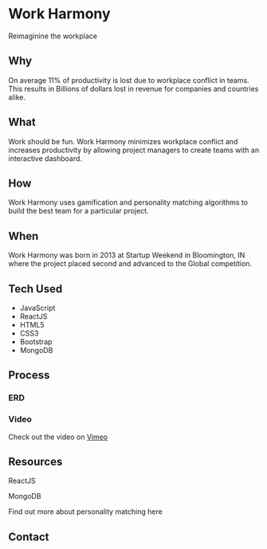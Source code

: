 # Work Harmony 

Reimaginine the workplace

## Why

On average 11% of productivity is lost due to workplace conflict in teams. This results in Billions of dollars lost in revenue for companies and countries alike. 

## What

Work should be fun.
Work Harmony minimizes workplace conflict and increases productivity by allowing project managers to create teams with an interactive dashboard.

## How

Work Harmony uses gamification and personality matching algorithms to build the best team for a particular project. 

## When

Work Harmony was born in 2013 at Startup Weekend in Bloomington, IN where the project placed second and advanced to the Global competition. 

## Tech Used

* JavaScript
* ReactJS
* HTML5
* CSS3
* Bootstrap
* MongoDB

## Process

### ERD ###

### Video ###

Check out the video on [Vimeo](https://vimeo.com/79741702)

## Resources

ReactJS

MongoDB

Find out more about personality matching here 

## Contact


